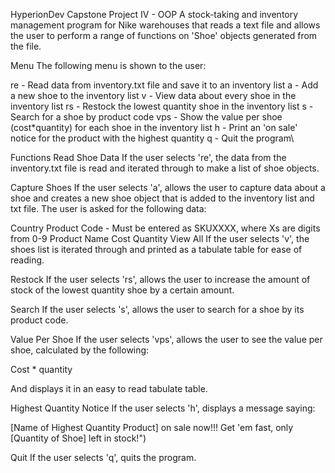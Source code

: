 HyperionDev Capstone Project IV - OOP
A stock-taking and inventory management program for Nike warehouses that reads a text file and allows the user to perform a range of functions on 'Shoe' objects generated from the file.

Menu
The following menu is shown to the user:

re - Read data from inventory.txt file and save it to an inventory list
a - Add a new shoe to the inventory list
v - View data about every shoe in the inventory list
rs - Restock the lowest quantity shoe in the inventory list
s - Search for a shoe by product code
vps - Show the value per shoe (cost*quantity) for each shoe in the inventory list
h - Print an 'on sale' notice for the product with the highest quantity
q - Quit the program\

Functions
Read Shoe Data
If the user selects 're', the data from the inventory.txt file is read and iterated through to make a list of shoe objects.

Capture Shoes
If the user selects 'a', allows the user to capture data about a shoe and creates a new shoe object that is added to the inventory list and txt file. The user is asked for the following data:

Country
Product Code - Must be entered as SKUXXXX, where Xs are digits from 0-9
Product Name
Cost
Quantity
View All
If the user selects 'v', the shoes list is iterated through and printed as a tabulate table for ease of reading.

Restock
If the user selects 'rs', allows the user to increase the amount of stock of the lowest quantity shoe by a certain amount.

Search
If the user selects 's', allows the user to search for a shoe by its product code.

Value Per Shoe
If the user selects 'vps', allows the user to see the value per shoe, calculated by the following:

Cost * quantity

And displays it in an easy to read tabulate table.

Highest Quantity Notice
If the user selects 'h', displays a message saying:

[Name of Highest Quantity Product] on sale now!!! Get 'em fast, only [Quantity of Shoe] left in stock!")

Quit
If the user selects 'q', quits the program.
